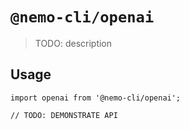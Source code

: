 # `@nemo-cli/openai`

> TODO: description

## Usage

```
import openai from '@nemo-cli/openai';

// TODO: DEMONSTRATE API
```
